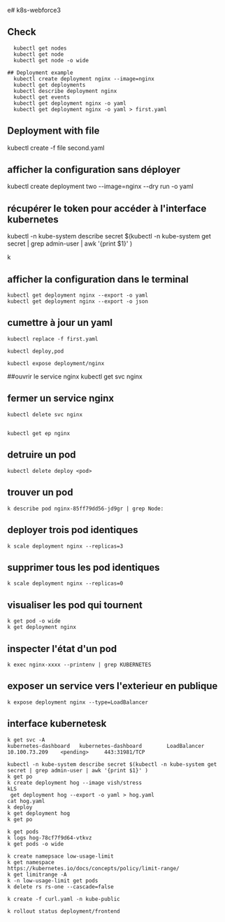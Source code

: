 e# k8s-webforce3

## Check
```shell script
  kubectl get nodes
  kubectl get node
  kubectl get node -o wide

## Deployment example
  kubectl create deployment nginx --image=nginx
  kubectl get deployments
  kubectl describe deployment nginx
  kubectl get events
  kubectl get deployment nginx -o yaml 
  kubectl get deployment nginx -o yaml > first.yaml
```
## Deployment with file
   kubectl create -f file second.yaml

## afficher la configuration sans déployer
   kubectl create deployment two --image=nginx --dry run -o yaml
   
## récupérer le token pour accéder à l'interface kubernetes
   kubectl -n kube-system describe secret $(kubectl -n kube-system get secret | grep admin-user | awk '{print $1}' )

k 
## afficher la configuration dans le terminal
    kubectl get deployment nginx --export -o yaml
    kubectl get deployment nginx --export -o json

## cumettre à jour un yaml
    kubectl replace -f first.yaml

    kubectl deploy,pod

    kubectl expose deployment/nginx
##ouvrir le service nginx
    kubectl get svc nginx
    
## fermer un service nginx
    kubectl delete svc nginx
    
##
    kubectl get ep nginx
    
## detruire un pod
    kubectl delete deploy <pod>

## trouver un pod
    k describe pod nginx-85ff79dd56-jd9gr | grep Node:
   
## deployer trois pod identiques   
    k scale deployment nginx --replicas=3
    
## supprimer tous les pod identiques
    k scale deployment nginx --replicas=0
    
    
## visualiser les pod qui tournent    
    k get pod -o wide
    k get deployment nginx

## inspecter l'état d'un pod
    k exec nginx-xxxx --printenv | grep KUBERNETES
    
## exposer un service vers l'exterieur en publique
    k expose deployment nginx --type=LoadBalancer
 
## interface kubernetesk    
    k get svc -A
    kubernetes-dashboard   kubernetes-dashboard        LoadBalancer   10.100.73.209    <pending>     443:31981/TCP 
   
    kubectl -n kube-system describe secret $(kubectl -n kube-system get secret | grep admin-user | awk '{print $1}' )
    k get po
    k create deployment hog --image vish/stress
    kLS
     get deployment hog --export -o yaml > hog.yaml
    cat hog.yaml
    k deploy
    k get deployment hog
    k get po
    
    k get pods
    k logs hog-78cf7f9d64-vtkvz
    k get pods -o wide
    
    k create namepsace low-usage-limit
    k get namespace
    https://kubernetes.io/docs/concepts/policy/limit-range/
    k get limitrange -A
    k -n low-usage-limit get pods
    k delete rs rs-one --cascade=false
    
    k create -f curl.yaml -n kube-public

    k rollout status deployment/frontend
    
    

    
